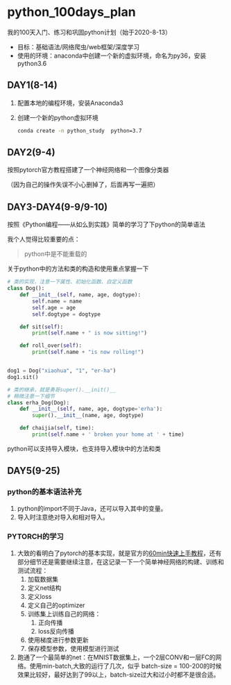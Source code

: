 # python_100days_plan
我的100天入门、练习和巩固python计划（始于2020-8-13）

- 目标：基础语法/网络爬虫/web框架/深度学习
- 使用的环境：anaconda中创建一个新的虚拟环境，命名为py36，安装python3.6

## DAY1(8-14)
1. 配置本地的编程环境，安装Anaconda3

2. 创建一个新的python虚拟环境

   ```cmd
   conda create -n python_study  python=3.7
   ```
## DAY2(9-4)
按照pytorch官方教程搭建了一个神经网络和一个图像分类器

（因为自己的操作失误不小心删掉了，后面再写一遍把）

## DAY3-DAY4(9-9/9-10)  
按照《Python编程——从如么到实践》简单的学习了下python的简单语法

我个人觉得比较重要的点：

> python中是不能重载的

关于python中的方法和类的构造和使用重点掌握一下
```python
# 类的实现，注意一下属性、初始化函数、自定义函数
class Dog():
    def __init__(self, name, age, dogtype):
        self.name = name
        self.age = age
        self.dogtype = dogtype

    def sit(self):
        print(self.name + " is now sitting!")

    def roll_over(self):
        print(self.name + "is now rolling!")


dog1 = Dog("xiaohua", "1", "er-ha")
dog1.sit()
```
```python
# 类的继承，就是勇哥super().__init()__
# 稍微注意一下细节
class erha_Dog(Dog):
    def __init__(self, name, age, dogtype='erha'):
        super().__init__(name, age, dogtype)

    def chaijia(self, time):
        print(self.name + ' broken your home at ' + time)
```

python可以支持导入模块，也支持导入模块中的方法和类

## DAY5(9-25)

### python的基本语法补充

1. python的import不同于Java，还可以导入其中的变量。
2. 导入时注意绝对导入和相对导入。

### PYTORCH的学习

1. 大致的看明白了pytorch的基本实现，就是官方的[60min快速上手教程](https://pytorch.org/tutorials/beginner/deep_learning_60min_blitz.html)，还有部分细节还是需要继续注意，在这记录一下一个简单神经网络的构建、训练和测试流程：
   1. 加载数据集
   2. 定义net结构
   3. 定义loss
   4. 定义自己的optimizer
   5. 训练集上训练自己的网络：
      1. 正向传播
      2. loss反向传播
   6. 使用梯度进行参数更新
   7. 保存模型参数，使用模型进行测试
2. 跑通了一个最简单的net：在MNIST数据集上，一个2层CONV和一层FC的网络。使用min-batch,大致的运行了几次，似乎 batch-size = 100-200的时候效果比较好，最好达到了99以上，batch-size过大和过小时都不是很合适。